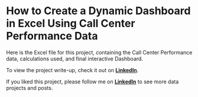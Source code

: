 # How to Create a Dynamic Dashboard in Excel Using Call Center Performance Data

Here is the Excel file for this project, containing the Call Center Performance data, calculations used, and final interactive Dashboard.

To view the project write-up, check it out on **[LinkedIn](https://link.medium.com/N9anpSAEWyb/](https://www.linkedin.com/pulse/how-create-dynamic-dashboard-excel-using-call-center-data-sarah%3FtrackingId=hPFvXZCgTgeSaEDzvmEnpQ%253D%253D/?trackingId=hPFvXZCgTgeSaEDzvmEnpQ%3D%3D)https://www.linkedin.com/pulse/how-create-dynamic-dashboard-excel-using-call-center-data-sarah%3FtrackingId=hPFvXZCgTgeSaEDzvmEnpQ%253D%253D/?trackingId=hPFvXZCgTgeSaEDzvmEnpQ%3D%3D](https://www.linkedin.com/pulse/how-create-dynamic-dashboard-excel-using-call-center-data-sarah%3FtrackingId=hPFvXZCgTgeSaEDzvmEnpQ%253D%253D/?trackingId=hPFvXZCgTgeSaEDzvmEnpQ%3D%3D)https://www.linkedin.com/pulse/how-create-dynamic-dashboard-excel-using-call-center-data-sarah%3FtrackingId=hPFvXZCgTgeSaEDzvmEnpQ%253D%253D/?trackingId=hPFvXZCgTgeSaEDzvmEnpQ%3D%3D)**.

If you liked this project, please follow me on **[LinkedIn](https://www.linkedin.com/in/sarahrajani1/)** to see more data projects and posts.
